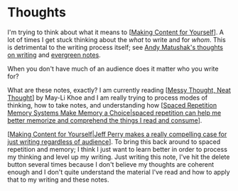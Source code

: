 # Thoughts

I'm trying to think about what it means to [[Making Content for Yourself]]. A lot of times I get stuck thinking about the *what* to write and for *whom*. This is detrimental to the writing process itself; see [Andy Matushak's thoughts on writing](https://notes.andymatuschak.org/About_these_notes?stackedNotes=z4SDCZQeRo4xFEQ8H4qrSqd68ucpgE6LU155C&stackedNotes=z8AfCaQJdp852orumhXPxHb3r278FHA9xZN8J&stackedNotes=z3PBVkZ2SvsAgFXkjHsycBeyS6Cw1QXf7kcD8) and [evergreen notes](https://notes.andymatuschak.org/About_these_notes?stackedNotes=z4SDCZQeRo4xFEQ8H4qrSqd68ucpgE6LU155C).

When you don't have much of an audience does it matter who you write for?

What are these notes, exactly? I am currently reading [[Messy Thought, Neat Thought]] by May-Li Khoe and I am really trying to process modes of thinking, how to take notes, and understanding how [[Spaced Repetition Memory Systems Make Memory a Choice|spaced repetition can help me better memorize and comprehend the things I read and consume]].

 [[Making Content for Yourself|Jeff Perry makes a really compelling case for just writing regardless of audience]]. To bring this back around to spaced repetition and memory; I think I just want to learn better in order to process my thinking and level up my writing. Just writing this note, I've hit the delete button several times because I don't believe my thoughts are coherent enough and I don't quite understand the material I've read and how to apply that to my writing and these notes.

[//begin]: # "Autogenerated link references for markdown compatibility"
[Making Content for Yourself]: <../Readwise/Articles/Making Content for Yourself> "Jeff Perry makes a really compelling case for just writing regardless of audience"
[Messy Thought, Neat Thought]: <../Readwise/Articles/Messy Thought, Neat Thought> "Messy Thought, Neat Thought"
[Spaced Repetition Memory Systems Make Memory a Choice|spaced repetition can help me better memorize and comprehend the things I read and consume]: <../Readwise/Articles/Spaced Repetition Memory Systems Make Memory a Choice> "spaced repetition can help me better memorize and comprehend the things I read and consume"
[Making Content for Yourself|Jeff Perry makes a really compelling case for just writing regardless of audience]: <../Readwise/Articles/Making Content for Yourself> "Jeff Perry makes a really compelling case for just writing regardless of audience"
[//end]: # "Autogenerated link references"